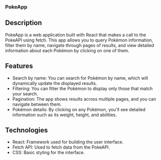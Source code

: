 ### PokeApp

## Description

PokeApp is a web application built with React that makes a call to the PokeAPI using fetch. This app allows you to query Pokémon information, filter them by name, navigate through pages of results, and view detailed information about each Pokémon by clicking on one of them.

## Features

- Search by name: You can search for Pokémon by name, which will dynamically update the displayed results.
- Filtering: You can filter the Pokémon to display only those that match your search.
- Pagination: The app shows results across multiple pages, and you can navigate between them.
- Pokémon details: By clicking on any Pokémon, you'll see detailed information such as its weight, height, and abilities.

## Technologies

- React: Framework used for building the user interface.
- Fetch API: Used to fetch data from the PokeAPI.
- CSS: Basic styling for the interface.
